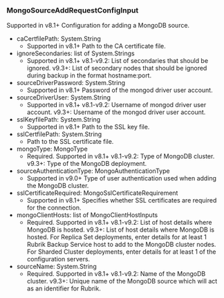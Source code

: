 ### MongoSourceAddRequestConfigInput
Supported in v8.1+
  Configuration for adding a MongoDB source.

- caCertfilePath: System.String
  - Supported in v8.1+
      Path to the CA certificate file.
- ignoreSecondaries: list of System.Strings
  - Supported in v8.1+
      v8.1-v9.2: List of secondaries that should be ignored.
      v9.3+: List of secondary nodes that should be ignored during backup in the format hostname:port.
- sourceDriverPassword: System.String
  - Supported in v8.1+
      Password of the mongod driver user account.
- sourceDriverUser: System.String
  - Supported in v8.1+
      v8.1-v9.2: Username of mongod driver user account.
      v9.3+: Username of the mongod driver user account.
- sslKeyfilePath: System.String
  - Supported in v8.1+
      Path to the SSL key file.
- sslCertfilePath: System.String
  - Path to the SSL certificate file.
- mongoType: MongoType
  - Required. Supported in v8.1+
      v8.1-v9.2: Type of MongoDB cluster.
      v9.3+: Type of the MongoDB deployment.
- sourceAuthenticationType: MongoAuthenticationType
  - Supported in v9.0+
      Type of user authentication used when adding the MongoDB cluster.
- sslCertificateRequired: MongoSslCertificateRequirement
  - Supported in v8.1+
      Specifies whether SSL certificates are required for the connection.
- mongoClientHosts: list of MongoClientHostInputs
  - Required. Supported in v8.1+
      v8.1-v9.2: List of host details where MongoDB is hosted.
      v9.3+: List of host details where MongoDB is hosted. For Replica Set deployments, enter details for at least 1 Rubrik Backup Service host to add to the MongoDB cluster nodes. For Sharded Cluster deployments, enter details for at least 1 of the configuration servers.
- sourceName: System.String
  - Required. Supported in v8.1+
      v8.1-v9.2: Name of the MongoDB cluster.
      v9.3+: Unique name of the MongoDB source which will act as an identifier for Rubrik.
